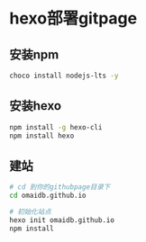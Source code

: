 # hexo部署gitpage

##  安装npm

```bash
choco install nodejs-lts -y
```



## 安装hexo

```bash
npm install -g hexo-cli
npm install hexo
```



## 建站

```bash
# cd 到你的githubpage目录下
cd omaidb.github.io

# 初始化站点
hexo init omaidb.github.io
npm install
```



